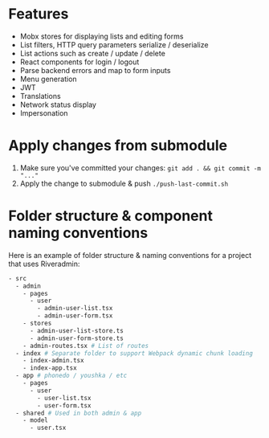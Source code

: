 # Features

- Mobx stores for displaying lists and editing forms
- List filters, HTTP query parameters serialize / deserialize
- List actions such as create / update / delete
- React components for login / logout
- Parse backend errors and map to form inputs
- Menu generation
- JWT
- Translations
- Network status display
- Impersonation

# Apply changes from submodule

1) Make sure you've committed your changes: `git add . && git commit -m "..."`
2) Apply the change to submodule & push `./push-last-commit.sh`

# Folder structure & component naming conventions

Here is an example of folder structure & naming conventions for a project that uses Riveradmin:

```bash
- src
  - admin
    - pages
      - user
        - admin-user-list.tsx
        - admin-user-form.tsx
    - stores
      - admin-user-list-store.ts
      - admin-user-form-store.ts
    - admin-routes.tsx # List of routes
  - index # Separate folder to support Webpack dynamic chunk loading
    - index-admin.tsx
    - index-app.tsx
  - app # phonedo / youshka / etc
    - pages
      - user
        - user-list.tsx
        - user-form.tsx
  - shared # Used in both admin & app
    - model
      - user.tsx

```

